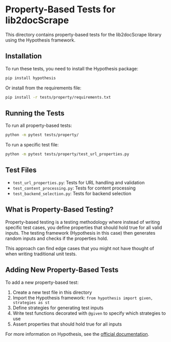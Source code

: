 # Property-Based Tests for lib2docScrape

This directory contains property-based tests for the lib2docScrape library using the Hypothesis framework.

## Installation

To run these tests, you need to install the Hypothesis package:

```bash
pip install hypothesis
```

Or install from the requirements file:

```bash
pip install -r tests/property/requirements.txt
```

## Running the Tests

To run all property-based tests:

```bash
python -m pytest tests/property/
```

To run a specific test file:

```bash
python -m pytest tests/property/test_url_properties.py
```

## Test Files

- `test_url_properties.py`: Tests for URL handling and validation
- `test_content_processing.py`: Tests for content processing
- `test_backend_selection.py`: Tests for backend selection

## What is Property-Based Testing?

Property-based testing is a testing methodology where instead of writing specific test cases, you define properties that should hold true for all valid inputs. The testing framework (Hypothesis in this case) then generates random inputs and checks if the properties hold.

This approach can find edge cases that you might not have thought of when writing traditional unit tests.

## Adding New Property-Based Tests

To add a new property-based test:

1. Create a new test file in this directory
2. Import the Hypothesis framework: `from hypothesis import given, strategies as st`
3. Define strategies for generating test inputs
4. Write test functions decorated with `@given` to specify which strategies to use
5. Assert properties that should hold true for all inputs

For more information on Hypothesis, see the [official documentation](https://hypothesis.readthedocs.io/).
